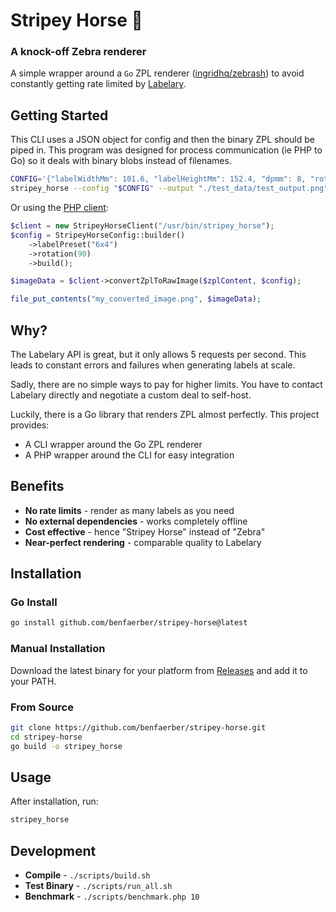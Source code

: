 # Stripey Horse 🦓
### A knock-off Zebra renderer

A simple wrapper around a `Go` ZPL renderer ([ingridhq/zebrash](https://github.com/ingridhq/zebrash)) to avoid constantly getting rate limited by [Labelary](https://labelary.com/service.html).

## Getting Started
This CLI uses a JSON object for config and then the binary ZPL should be piped in.
This program was designed for process communication (ie PHP to Go) so it deals with binary blobs instead of filenames.
```sh
CONFIG='{"labelWidthMm": 101.6, "labelHeightMm": 152.4, "dpmm": 8, "rotation": 0}'
stripey_horse --config "$CONFIG" --output "./test_data/test_output.png" < "$zpl_file"
```
Or using the [PHP client](https://github.com/benfaerber/zpl-to-png):
```php
$client = new StripeyHorseClient("/usr/bin/stripey_horse");
$config = StripeyHorseConfig::builder()
    ->labelPreset("6x4")
    ->rotation(90)
    ->build();

$imageData = $client->convertZplToRawImage($zplContent, $config);

file_put_contents("my_converted_image.png", $imageData);
```

## Why?

The Labelary API is great, but it only allows 5 requests per second. This leads to constant errors and failures when generating labels at scale.

Sadly, there are no simple ways to pay for higher limits. You have to contact Labelary directly and negotiate a custom deal to self-host.

Luckily, there is a Go library that renders ZPL almost perfectly. This project provides:
- A CLI wrapper around the Go ZPL renderer
- A PHP wrapper around the CLI for easy integration


## Benefits

- **No rate limits** - render as many labels as you need
- **No external dependencies** - works completely offline
- **Cost effective** - hence "Stripey Horse" instead of "Zebra"
- **Near-perfect rendering** - comparable quality to Labelary

## Installation

### Go Install
```bash
go install github.com/benfaerber/stripey-horse@latest
```

### Manual Installation
Download the latest binary for your platform from [Releases](https://github.com/benfaerber/stripey-horse/releases) and add it to your PATH.

### From Source
```bash
git clone https://github.com/benfaerber/stripey-horse.git
cd stripey-horse
go build -o stripey_horse
```

## Usage

After installation, run:
```bash
stripey_horse
```

## Development

- **Compile** - `./scripts/build.sh`
- **Test Binary** - `./scripts/run_all.sh`
- **Benchmark** - `./scripts/benchmark.php 10`
